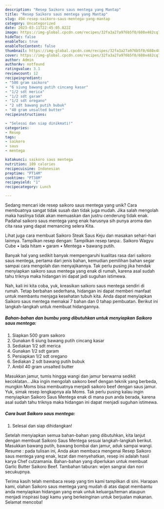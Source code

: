 ```yaml
---
description: "Resep Saikoro saus mentega yang Mantap"
title: "Resep Saikoro saus mentega yang Mantap"
slug: 494-resep-saikoro-saus-mentega-yang-mantap
category: Uncategorized
date: 2023-03-11T22:45:05.822Z
image: https://img-global.cpcdn.com/recipes/32fa3a27a976b5f0/680x482cq70/saikoro-saus-mentega-foto-resep-utama.jpg
hideToc: false
enableToc: true
enableTocContent: false
thumbnail: https://img-global.cpcdn.com/recipes/32fa3a27a976b5f0/680x482cq70/saikoro-saus-mentega-foto-resep-utama.jpg
cover: https://img-global.cpcdn.com/recipes/32fa3a27a976b5f0/680x482cq70/saikoro-saus-mentega-foto-resep-utama.jpg
author: Admin
authorAv: notfound
ratingvalue: 3.1
reviewcount: 12
recipeingredient:
- "500 gram saikoro"
- "6 siung bawang putih cincang kasar"
- "1/2 sdt merica"
- "1/2 sdt garam"
- "1/2 sdt oregano"
- "2 sdt bawang putih bubuk"
- "40 gram unsalted butter"
recipeinstructions:

- "Selesai dan siap dinikmati!"
categories:
- Resep
tags:
- saikoro
- saus
- mentega

katakunci: saikoro saus mentega 
nutrition: 109 calories
recipecuisine: Indonesian
preptime: "PT14M"
cooktime: "PT38M"
recipeyield: "1"
recipecategory: Lunch

---
```





Sedang mencari ide resep saikoro saus mentega yang unik? Cara membuatnya sangat tidak susah dan tidak juga mudah. Jika salah mengolah maka hasilnya tidak akan memuaskan dan justru cenderung tidak enak. Padahal saikoro saus mentega yang enak harusnya sih punya aroma dan cita rasa yang dapat memancing selera Kita.





Lihat juga cara membuat Saikoro Steak Saus Keju dan masakan sehari-hari lainnya. Tampilkan resep dengan: Tampilkan resep tanpa:. Saikoro Wagyu Cube • lada hitam • garam • Mentega • bawang putih.

Banyak hal yang sedikit banyak mempengaruhi kualitas rasa dari saikoro saus mentega, pertama dari jenis bahan, kemudian pemilihan bahan segar sampai cara mengolah dan menyajikannya. Tak perlu pusing jika hendak menyiapkan saikoro saus mentega yang enak di rumah, karena asal sudah tahu triknya maka hidangan ini dapat jadi suguhan istimewa.






Nah, kali ini kita coba, yuk, kreasikan saikoro saus mentega sendiri di rumah. Tetap berbahan sederhana, hidangan ini dapat memberi manfaat untuk membantu menjaga kesehatan tubuh kita. Anda dapat menyiapkan Saikoro saus mentega memakai 7 bahan dan 0 tahap pembuatan. Berikut ini langkah-langkah untuk membuat hidangannya.

<!--inarticleads1-->

##### Bahan-bahan dan bumbu yang dibutuhkan untuk menyiapkan Saikoro saus mentega:

1. Siapkan 500 gram saikoro
1. Gunakan 6 siung bawang putih cincang kasar
1. Sediakan 1/2 sdt merica
1. Gunakan 1/2 sdt garam
1. Persiapkan 1/2 sdt oregano
1. Sediakan 2 sdt bawang putih bubuk
1. Ambil 40 gram unsalted butter


Masukkan jamur, tumis hingga wangi dan jamur berwarna sedikit kecoklatan.. Jika ingin mengolah saikoro beef dengan teknik yang berbeda, mungkin Moms bisa membuatnya menjadi saikoro beef dengan saus jamur. Yuk, simak resep lengkapnya ala Moms. Tak perlu pusing kalau ingin menyiapkan Saikoro Saus Mentega enak di mana pun anda berada, karena asal sudah tahu triknya maka hidangan ini dapat menjadi suguhan istimewa. 

<!--inarticleads2-->

##### Cara buat Saikoro saus mentega:


1. Selesai dan siap dihidangkan!

Setelah menyiapkan semua bahan-bahan yang dibutuhkan, kita lanjut dengan membuat Saikoro Saus Mentega sesuai langkah-langkah berikut. Masukkan bawang putih, bawang bombai dan jamur, aduk sampai wangi. Resume : pada tulisan ini, Anda akan membaca mengenai Resep Saikoro saus mentega yang enak, lezat dan menyehatkan, resep ini adalah hasil karya Chef cutzamania. Bahan-bahan yang diperlukan untuk membuat Garlic Butter Saikoro Beef. Tambahan taburan: wijen sangrai dan nori secukupnya. 

Terima kasih telah membaca resep yang tim kami tampilkan di sini. Harapan kami, olahan Saikoro saus mentega yang mudah di atas dapat membantu anda menyiapkan hidangan yang enak untuk keluarga/teman ataupun menjadi inspirasi bagi kamu yang berkeinginan untuk berjualan makanan. Selamat mencoba!

